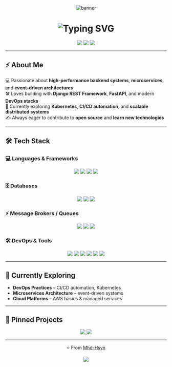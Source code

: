 <!-- ==================== HERO / TYPING BANNER ==================== -->

<p align="center">
  <img src="https://capsule-render.vercel.app/api?type=waving&color=0:1e3c72,100:2a5298&height=180&section=header&text=Hi%20👋,%20I'm%20Hussain&fontSize=40&fontColor=ffffff&animation=fadeIn" alt="banner"/>
</p>


<h1 align="center">
  <img src="https://readme-typing-svg.herokuapp.com?size=35&duration=3500&color=36BCF7&center=true&vCenter=true&width=800&lines=Python+Backend+Developer;Django+%7C+DRF+%7C+FastAPI;Exploring+DevOps+%26+Microservices" alt="Typing SVG" />
</h1>

<!-- ======== CONNECT LINKS ======== -->
<p align="center">
  <a href="mailto:syd.mhd.hsyn@example.com"><img src="https://img.shields.io/badge/-Email-D14836?style=for-the-badge&logo=gmail&logoColor=white"></a>
  <a href="https://www.linkedin.com/in/mhd-hsyn"><img src="https://img.shields.io/badge/-LinkedIn-0077B5?style=for-the-badge&logo=linkedin&logoColor=white"></a>
  <a href="https://hsyn-portfolio.vercel.app"><img src="https://img.shields.io/badge/-Portfolio-000000?style=for-the-badge&logo=vercel&logoColor=white"></a>
</p>

---

## ⚡ About Me  
💻 Passionate about **high-performance backend systems**, **microservices**, and **event-driven architectures**  
🛠️ Loves building with **Django REST Framework**, **FastAPI**, and modern **DevOps stacks**  
🌱 Currently exploring **Kubernetes**, **CI/CD automation**, and **scalable distributed systems**  
✍️ Always eager to contribute to **open source** and **learn new technologies**

---

## 🛠 Tech Stack

### 💻 Languages & Frameworks
<p align="center">
  <img src="https://img.shields.io/badge/Python-3776AB?style=for-the-badge&logo=python&logoColor=white"/>
  <img src="https://img.shields.io/badge/Django-092E20?style=for-the-badge&logo=django&logoColor=white"/>
  <img src="https://img.shields.io/badge/DRF-ff1709?style=for-the-badge&logo=django&logoColor=white"/>
  <img src="https://img.shields.io/badge/FastAPI-009688?style=for-the-badge&logo=fastapi&logoColor=white"/>
</p>

### 🗄️ Databases
<p align="center">
  <img src="https://img.shields.io/badge/PostgreSQL-336791?style=for-the-badge&logo=postgresql&logoColor=white"/>
  <img src="https://img.shields.io/badge/MongoDB-4EA94B?style=for-the-badge&logo=mongodb&logoColor=white"/>
  <img src="https://img.shields.io/badge/SQL-4479A1?style=for-the-badge&logo=database&logoColor=white"/>
</p>

### ⚡ Message Brokers / Queues
<p align="center">
  <img src="https://img.shields.io/badge/Celery-%2300C7B7.svg?style=for-the-badge&logo=celery&logoColor=white"/>
  <img src="https://img.shields.io/badge/Redis-DC382D?style=for-the-badge&logo=redis&logoColor=white"/>
  <img src="https://img.shields.io/badge/RabbitMQ-FF6600?style=for-the-badge&logo=rabbitmq&logoColor=white"/>
</p>

### 🛠 DevOps & Tools
<p align="center">
  <img src="https://img.shields.io/badge/Docker-2496ED?style=for-the-badge&logo=docker&logoColor=white"/>
  <img src="https://img.shields.io/badge/GitHub%20Actions-2088FF?style=for-the-badge&logo=github-actions&logoColor=white"/>
  <img src="https://img.shields.io/badge/Jenkins-D24939?style=for-the-badge&logo=jenkins&logoColor=white"/>
  <img src="https://img.shields.io/badge/Linux-FCC624?style=for-the-badge&logo=linux&logoColor=black"/>
  <img src="https://img.shields.io/badge/Ubuntu-E95420?style=for-the-badge&logo=ubuntu&logoColor=white"/>
  <img src="https://img.shields.io/badge/Git-F05032?style=for-the-badge&logo=git&logoColor=white"/>
</p>

---

## 🌱 Currently Exploring
- **DevOps Practices** – CI/CD automation, Kubernetes
- **Microservices Architecture** – event-driven systems
- **Cloud Platforms** – AWS basics & managed services

---

## 📌 Pinned Projects
<p align="center">
  <a href="https://github.com/Mhd-Hsyn/RabbitMQ-Tutorial">
    <img src="https://github-readme-stats.vercel.app/api/pin/?username=Mhd-Hsyn&repo=RabbitMQ-Tutorial&theme=tokyonight&hide_border=true"/>
  </a>
  <a href="https://github.com/Mhd-Hsyn/Mhd-Hsyn">
    <img src="https://github-readme-stats.vercel.app/api/pin/?username=Mhd-Hsyn&repo=Mhd-Hsyn&theme=tokyonight&hide_border=true"/>
  </a>
</p>

---

<p align="center">
  ⭐ From <a href="https://github.com/Mhd-Hsyn">Mhd-Hsyn</a>
</p>

<!-- ====================== FOOTER WAVE ====================== -->
<p align="center">
  <img src="https://capsule-render.vercel.app/api?type=waving&color=0:1e3c72,100:2a5298&height=120&section=footer"/>
</p>
